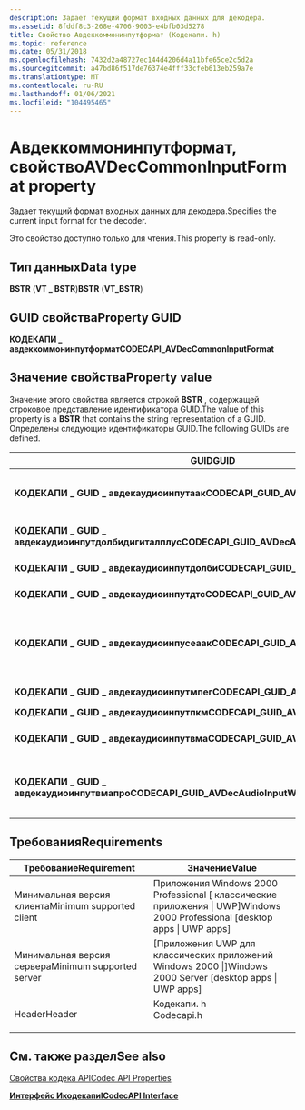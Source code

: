 ```yaml
---
description: Задает текущий формат входных данных для декодера.
ms.assetid: 8fddf8c3-268e-4706-9003-e4bfb03d5278
title: Свойство Авдеккоммонинпутформат (Кодекапи. h)
ms.topic: reference
ms.date: 05/31/2018
ms.openlocfilehash: 7432d2a48727ec144d4206d4a11bfe65ce2c5d2a
ms.sourcegitcommit: a47bd86f517de76374e4fff33cfeb613eb259a7e
ms.translationtype: MT
ms.contentlocale: ru-RU
ms.lasthandoff: 01/06/2021
ms.locfileid: "104495465"
---
```

# <a name="avdeccommoninputformat-property"></a><span data-ttu-id="5962d-103">Авдеккоммонинпутформат, свойство</span><span class="sxs-lookup"><span data-stu-id="5962d-103">AVDecCommonInputFormat property</span></span>

<span data-ttu-id="5962d-104">Задает текущий формат входных данных для декодера.</span><span class="sxs-lookup"><span data-stu-id="5962d-104">Specifies the current input format for the decoder.</span></span>

<span data-ttu-id="5962d-105">Это свойство доступно только для чтения.</span><span class="sxs-lookup"><span data-stu-id="5962d-105">This property is read-only.</span></span>

## <a name="data-type"></a><span data-ttu-id="5962d-106">Тип данных</span><span class="sxs-lookup"><span data-stu-id="5962d-106">Data type</span></span>

<span data-ttu-id="5962d-107">**BSTR** (**VT \_ BSTR**)</span><span class="sxs-lookup"><span data-stu-id="5962d-107">**BSTR** (**VT\_BSTR**)</span></span>

## <a name="property-guid"></a><span data-ttu-id="5962d-108">GUID свойства</span><span class="sxs-lookup"><span data-stu-id="5962d-108">Property GUID</span></span>

<span data-ttu-id="5962d-109">**КОДЕКАПИ \_ авдеккоммонинпутформат**</span><span class="sxs-lookup"><span data-stu-id="5962d-109">**CODECAPI\_AVDecCommonInputFormat**</span></span>

## <a name="property-value"></a><span data-ttu-id="5962d-110">Значение свойства</span><span class="sxs-lookup"><span data-stu-id="5962d-110">Property value</span></span>

<span data-ttu-id="5962d-111">Значение этого свойства является строкой **BSTR** , содержащей строковое представление идентификатора GUID.</span><span class="sxs-lookup"><span data-stu-id="5962d-111">The value of this property is a **BSTR** that contains the string representation of a GUID.</span></span> <span data-ttu-id="5962d-112">Определены следующие идентификаторы GUID.</span><span class="sxs-lookup"><span data-stu-id="5962d-112">The following GUIDs are defined.</span></span>



| <span data-ttu-id="5962d-113">**GUID**</span><span class="sxs-lookup"><span data-stu-id="5962d-113">**GUID**</span></span>                                            | <span data-ttu-id="5962d-114">Описание</span><span class="sxs-lookup"><span data-stu-id="5962d-114">Description</span></span>                                    |
|-----------------------------------------------------|------------------------------------------------|
| <span data-ttu-id="5962d-115">**КОДЕКАПИ \_ GUID \_ авдекаудиоинпутаак**</span><span class="sxs-lookup"><span data-stu-id="5962d-115">**CODECAPI\_GUID\_AVDecAudioInputAAC**</span></span>              | <span data-ttu-id="5962d-116">Расширенное аудио кодирование (AAC)</span><span class="sxs-lookup"><span data-stu-id="5962d-116">Advanced Audio Coding (AAC)</span></span>                    |
| <span data-ttu-id="5962d-117">**КОДЕКАПИ \_ GUID \_ авдекаудиоинпутдолбидигиталплус**</span><span class="sxs-lookup"><span data-stu-id="5962d-117">**CODECAPI\_GUID\_AVDecAudioInputDolbyDigitalPlus**</span></span> | <span data-ttu-id="5962d-118">Dolby Digital Plus Audio</span><span class="sxs-lookup"><span data-stu-id="5962d-118">Dolby Digital Plus audio</span></span>                       |
| <span data-ttu-id="5962d-119">**КОДЕКАПИ \_ GUID \_ авдекаудиоинпутдолби**</span><span class="sxs-lookup"><span data-stu-id="5962d-119">**CODECAPI\_GUID\_AVDecAudioInputDolby**</span></span>            | <span data-ttu-id="5962d-120">Dolby Audio</span><span class="sxs-lookup"><span data-stu-id="5962d-120">Dolby audio</span></span>                                    |
| <span data-ttu-id="5962d-121">**КОДЕКАПИ \_ GUID \_ авдекаудиоинпутдтс**</span><span class="sxs-lookup"><span data-stu-id="5962d-121">**CODECAPI\_GUID\_AVDecAudioInputDTS**</span></span>              | <span data-ttu-id="5962d-122">Аудио службы DTS</span><span class="sxs-lookup"><span data-stu-id="5962d-122">DTS audio</span></span>                                      |
| <span data-ttu-id="5962d-123">**КОДЕКАПИ \_ GUID \_ авдекаудиоинпусеаак**</span><span class="sxs-lookup"><span data-stu-id="5962d-123">**CODECAPI\_GUID\_AVDecAudioInputHEAAC**</span></span>            | <span data-ttu-id="5962d-124">High-Efficiency расширенное аудио кодирование (HE-AAC)</span><span class="sxs-lookup"><span data-stu-id="5962d-124">High-Efficiency Advanced Audio Coding (HE-AAC)</span></span> |
| <span data-ttu-id="5962d-125">**КОДЕКАПИ \_ GUID \_ авдекаудиоинпутмпег**</span><span class="sxs-lookup"><span data-stu-id="5962d-125">**CODECAPI\_GUID\_AVDecAudioInputMPEG**</span></span>             | <span data-ttu-id="5962d-126">Аудио MPEG</span><span class="sxs-lookup"><span data-stu-id="5962d-126">MPEG audio</span></span>                                     |
| <span data-ttu-id="5962d-127">**КОДЕКАПИ \_ GUID \_ авдекаудиоинпутпкм**</span><span class="sxs-lookup"><span data-stu-id="5962d-127">**CODECAPI\_GUID\_AVDecAudioInputPCM**</span></span>              | <span data-ttu-id="5962d-128">Звук PCM</span><span class="sxs-lookup"><span data-stu-id="5962d-128">PCM audio</span></span>                                      |
| <span data-ttu-id="5962d-129">**КОДЕКАПИ \_ GUID \_ авдекаудиоинпутвма**</span><span class="sxs-lookup"><span data-stu-id="5962d-129">**CODECAPI\_GUID\_AVDecAudioInputWMA**</span></span>              | <span data-ttu-id="5962d-130">Windows Media Audio</span><span class="sxs-lookup"><span data-stu-id="5962d-130">Windows Media Audio</span></span>                            |
| <span data-ttu-id="5962d-131">**КОДЕКАПИ \_ GUID \_ авдекаудиоинпутвмапро**</span><span class="sxs-lookup"><span data-stu-id="5962d-131">**CODECAPI\_GUID\_AVDecAudioInputWMAPro**</span></span>           | <span data-ttu-id="5962d-132">Windows Media Audio 9 Professional (WMA Pro)</span><span class="sxs-lookup"><span data-stu-id="5962d-132">Windows Media Audio 9 Professional (WMA Pro)</span></span>   |



 

## <a name="requirements"></a><span data-ttu-id="5962d-133">Требования</span><span class="sxs-lookup"><span data-stu-id="5962d-133">Requirements</span></span>



| <span data-ttu-id="5962d-134">Требование</span><span class="sxs-lookup"><span data-stu-id="5962d-134">Requirement</span></span> | <span data-ttu-id="5962d-135">Значение</span><span class="sxs-lookup"><span data-stu-id="5962d-135">Value</span></span> |
|-------------------------------------|---------------------------------------------------------------------------------------|
| <span data-ttu-id="5962d-136">Минимальная версия клиента</span><span class="sxs-lookup"><span data-stu-id="5962d-136">Minimum supported client</span></span><br/> | <span data-ttu-id="5962d-137">Приложения Windows 2000 Professional \[ классические приложения \| UWP\]</span><span class="sxs-lookup"><span data-stu-id="5962d-137">Windows 2000 Professional \[desktop apps \| UWP apps\]</span></span><br/>                     |
| <span data-ttu-id="5962d-138">Минимальная версия сервера</span><span class="sxs-lookup"><span data-stu-id="5962d-138">Minimum supported server</span></span><br/> | <span data-ttu-id="5962d-139">\[Приложения UWP для классических приложений Windows 2000 \|\]</span><span class="sxs-lookup"><span data-stu-id="5962d-139">Windows 2000 Server \[desktop apps \| UWP apps\]</span></span><br/>                           |
| <span data-ttu-id="5962d-140">Header</span><span class="sxs-lookup"><span data-stu-id="5962d-140">Header</span></span><br/>                   | <dl> <span data-ttu-id="5962d-141"><dt>Кодекапи. h</dt></span><span class="sxs-lookup"><span data-stu-id="5962d-141"><dt>Codecapi.h</dt></span></span> </dl> |



## <a name="see-also"></a><span data-ttu-id="5962d-142">См. также раздел</span><span class="sxs-lookup"><span data-stu-id="5962d-142">See also</span></span>

<dl> <dt>

[<span data-ttu-id="5962d-143">Свойства кодека API</span><span class="sxs-lookup"><span data-stu-id="5962d-143">Codec API Properties</span></span>](codec-api-properties.md)
</dt> <dt>

[<span data-ttu-id="5962d-144">**Интерфейс Икодекапи**</span><span class="sxs-lookup"><span data-stu-id="5962d-144">**ICodecAPI Interface**</span></span>](/windows/desktop/api/Strmif/nn-strmif-icodecapi)
</dt> </dl>

 

 




